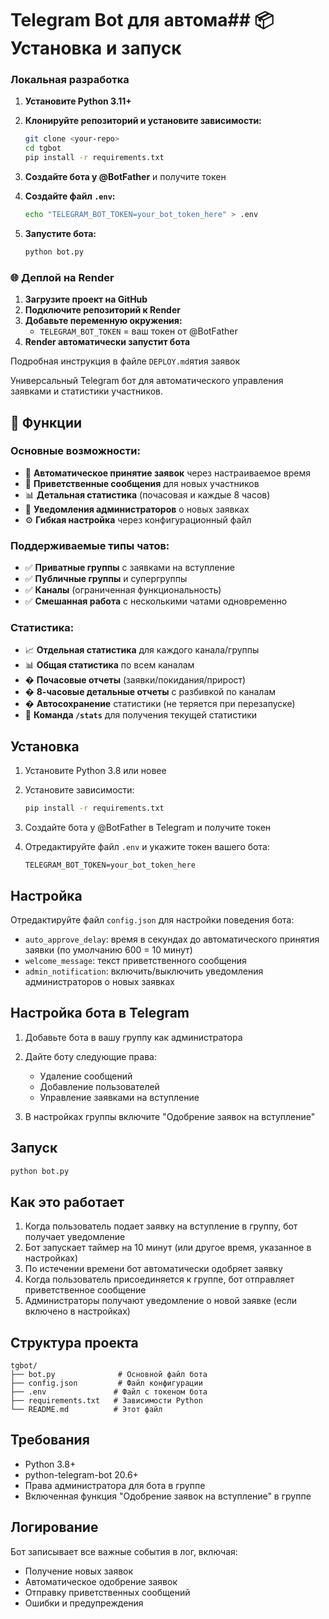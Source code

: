# Telegram Bot для автома## 📦 Установка и запуск

### Локальная разработка

1. **Установите Python 3.11+**
2. **Клонируйте репозиторий и установите зависимости:**
   ```bash
   git clone <your-repo>
   cd tgbot
   pip install -r requirements.txt
   ```

3. **Создайте бота у @BotFather** и получите токен

4. **Создайте файл `.env`:**
   ```bash
   echo "TELEGRAM_BOT_TOKEN=your_bot_token_here" > .env
   ```

5. **Запустите бота:**
   ```bash
   python bot.py
   ```

### 🌐 Деплой на Render

1. **Загрузите проект на GitHub**
2. **Подключите репозиторий к Render**
3. **Добавьте переменную окружения:**
   - `TELEGRAM_BOT_TOKEN` = ваш токен от @BotFather
4. **Render автоматически запустит бота**

Подробная инструкция в файле `DEPLOY.md`ятия заявок

Универсальный Telegram бот для автоматического управления заявками и статистики участников.

## 🚀 Функции

### Основные возможности:
- 🤖 **Автоматическое принятие заявок** через настраиваемое время
- 💬 **Приветственные сообщения** для новых участников
- 📊 **Детальная статистика** (почасовая и каждые 8 часов)
- 📢 **Уведомления администраторов** о новых заявках
- ⚙️ **Гибкая настройка** через конфигурационный файл

### Поддерживаемые типы чатов:
- ✅ **Приватные группы** с заявками на вступление
- ✅ **Публичные группы** и супергруппы  
- ✅ **Каналы** (ограниченная функциональность)
- ✅ **Смешанная работа** с несколькими чатами одновременно

### Статистика:
- 📈 **Отдельная статистика** для каждого канала/группы
- 📊 **Общая статистика** по всем каналам
- � **Почасовые отчеты** (заявки/покидания/прирост)
- � **8-часовые детальные отчеты** с разбивкой по каналам
- � **Автосохранение** статистики (не теряется при перезапуске)
- 📱 **Команда `/stats`** для получения текущей статистики

## Установка

1. Установите Python 3.8 или новее
2. Установите зависимости:
   ```bash
   pip install -r requirements.txt
   ```

3. Создайте бота у @BotFather в Telegram и получите токен

4. Отредактируйте файл `.env` и укажите токен вашего бота:
   ```
   TELEGRAM_BOT_TOKEN=your_bot_token_here
   ```

## Настройка

Отредактируйте файл `config.json` для настройки поведения бота:

- `auto_approve_delay`: время в секундах до автоматического принятия заявки (по умолчанию 600 = 10 минут)
- `welcome_message`: текст приветственного сообщения
- `admin_notification`: включить/выключить уведомления администраторов о новых заявках

## Настройка бота в Telegram

1. Добавьте бота в вашу группу как администратора
2. Дайте боту следующие права:
   - Удаление сообщений
   - Добавление пользователей
   - Управление заявками на вступление

3. В настройках группы включите "Одобрение заявок на вступление"

## Запуск

```bash
python bot.py
```

## Как это работает

1. Когда пользователь подает заявку на вступление в группу, бот получает уведомление
2. Бот запускает таймер на 10 минут (или другое время, указанное в настройках)
3. По истечении времени бот автоматически одобряет заявку
4. Когда пользователь присоединяется к группе, бот отправляет приветственное сообщение
5. Администраторы получают уведомление о новой заявке (если включено в настройках)

## Структура проекта

```
tgbot/
├── bot.py              # Основной файл бота
├── config.json         # Файл конфигурации
├── .env               # Файл с токеном бота
├── requirements.txt   # Зависимости Python
└── README.md          # Этот файл
```

## Требования

- Python 3.8+
- python-telegram-bot 20.6+
- Права администратора для бота в группе
- Включенная функция "Одобрение заявок на вступление" в группе

## Логирование

Бот записывает все важные события в лог, включая:
- Получение новых заявок
- Автоматическое одобрение заявок
- Отправку приветственных сообщений
- Ошибки и предупреждения
